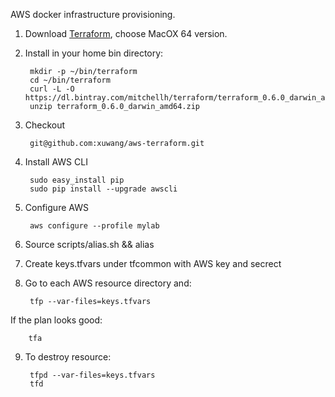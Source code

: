 AWS docker infrastructure provisioning.

1. Download [Terraform](http://www.terraform.io/downloads.html), choose MacOX 64 version.
2. Install in your home bin directory:

		mkdir -p ~/bin/terraform
		cd ~/bin/terraform
		curl -L -O https://dl.bintray.com/mitchellh/terraform/terraform_0.6.0_darwin_amd64.zip
		unzip terraform_0.6.0_darwin_amd64.zip

3. Checkout
 
		git@github.com:xuwang/aws-terraform.git


4. Install AWS CLI

		sudo easy_install pip
		sudo pip install --upgrade awscli

5. Configure AWS

		aws configure --profile mylab

6. 	Source scripts/alias.sh && alias

7. Create keys.tfvars under tfcommon with AWS key and secrect

8. Go to each AWS resource directory and:

        tfp --var-files=keys.tfvars 
		

  If the plan looks good:

        tfa
		
9. To destroy resource:

        tfpd --var-files=keys.tfvars
		tfd
